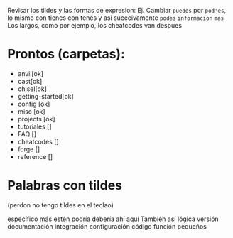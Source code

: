 Revisar los tildes y las formas de expresion:
Ej.
Cambiar `puedes` por `pod'es`, lo mismo con tienes con tenes y asi sucecivamente
`podes`
`informacion`
`mas`
Los largos, como por ejemplo, los cheatcodes van despues

# Prontos (carpetas):
- anvil[ok]
- cast[ok]
- chisel[ok]
- getting-started[ok]
- config [ok]
- misc [ok]
- projects [ok]
- tutoriales []
- FAQ       []
- cheatcodes  []
- forge []
- reference []


# Palabras con tildes
(perdon no tengo tildes en el teclao)

específico
más
estén
podría
debería
ahí
aquí
También
así
lógica
versión
documentación
integración
configuración
código
función
pequeños
